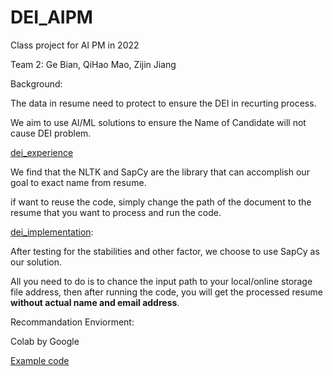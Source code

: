 # DEI_AIPM
Class project for AI PM in 2022

Team 2: Ge Bian, QiHao Mao, Zijin Jiang

Background:

The data in resume need to protect to ensure the DEI in recurting process.

We aim to use AI/ML solutions to ensure the Name of Candidate will not cause DEI problem.

[dei_experience](https://colab.research.google.com/drive/12o2kSYRg2owPvsOpKtcvzQ11Mjwfg9as?usp=sharing)

We find that the NLTK and SapCy are the library that can accomplish our goal to exact name from resume.

if want to reuse the code, simply change the path of the document to the resume that you want to process and run the code.

[dei_implementation](https://colab.research.google.com/drive/11tZVlT4Qryq1xFoWgCdR6XaLMSRiCua-?usp=sharing):

After testing for the stabilities and other factor, we choose to use SapCy as our solution.

All you need to do is to chance the input path to your local/online storage file address, then after running the code, you will get the processed resume **without actual name and email address**. 

Recommandation Enviorment:

Colab by Google

[Example code](https://colab.research.google.com/drive/11tZVlT4Qryq1xFoWgCdR6XaLMSRiCua-?usp=sharing)
